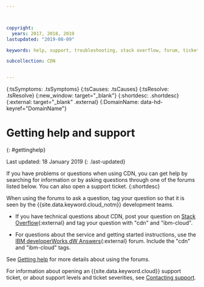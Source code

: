 ```yaml
---



copyright:
  years: 2017, 2018, 2019
lastupdated: "2019-08-09"

keywords: help, support, troubleshooting, stack overflow, forum, ticket, questions

subcollection: CDN


---
```


<!-- Common attributes used in the template are defined as follows: -->
{:tsSymptoms: .tsSymptoms} 
{:tsCauses: .tsCauses} 
{:tsResolve: .tsResolve} 
{:new_window: target="_blank"}
{:shortdesc: .shortdesc}
{:external: target="_blank" .external}
{:DomainName: data-hd-keyref="DomainName"}


# Getting help and support 
{: #gettinghelp}

Last updated: 18 January 2019
{: .last-updated}

If you have problems or questions when using CDN, you can get help by searching for information or by asking questions through one of the forums listed below. You can also open a support ticket.
{:shortdesc}

When using the forums to ask a question, tag your question so that it is seen by the {{site.data.keyword.cloud_notm}} development teams.

* If you have technical questions about CDN, post your question on [Stack Overflow](https://stackoverflow.com/search?q=cdn+ibm-cloud){:external} and tag your question with "cdn" and "ibm-cloud".
<!--Insert the appropriate dW Answers tag for your service for <service_keyword> in URL below:  -->
* For questions about the service and getting started instructions, use the [IBM developerWorks dW Answers](https://developer.ibm.com/answers/topics/cdn.html?smartspace=bluemix){:external} forum. Include the  "cdn" and "ibm-cloud" tags.

See [Getting help](/docs/get-support?topic=get-support-getting-customer-support#using-avatar) for more details about using the forums.

For information about opening an {{site.data.keyword.cloud}} support ticket, or about support levels and ticket severities, see [Contacting support](/docs/get-support?topic=get-support-getting-customer-support).

